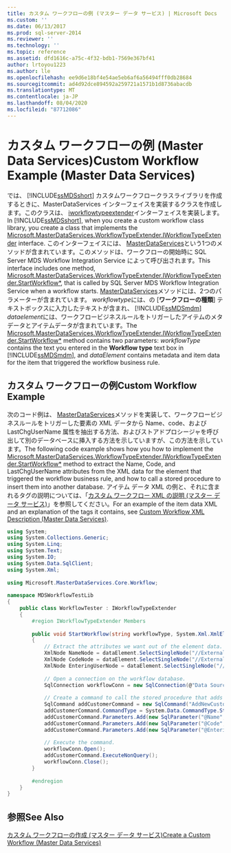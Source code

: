 ```yaml
---
title: カスタム ワークフローの例 (マスター データ サービス) | Microsoft Docs
ms.custom: ''
ms.date: 06/13/2017
ms.prod: sql-server-2014
ms.reviewer: ''
ms.technology: ''
ms.topic: reference
ms.assetid: dfd1616c-a75c-4f32-bdb1-7569e367bf41
author: lrtoyou1223
ms.author: lle
ms.openlocfilehash: ee9d6e18bf4e54ae5eb6af6a56494fff0db28684
ms.sourcegitcommit: ad4d92dce894592a259721a1571b1d8736abacdb
ms.translationtype: MT
ms.contentlocale: ja-JP
ms.lasthandoff: 08/04/2020
ms.locfileid: "87712086"
---
```

# <a name="custom-workflow-example-master-data-services"></a><span data-ttu-id="c30cb-102">カスタム ワークフローの例 (Master Data Services)</span><span class="sxs-lookup"><span data-stu-id="c30cb-102">Custom Workflow Example (Master Data Services)</span></span>
  <span data-ttu-id="c30cb-103">では、 [!INCLUDE[ssMDSshort](../../includes/ssmdsshort-md.md)] カスタムワークフロークラスライブラリを作成するときに、MasterDataServices インターフェイスを実装するクラスを作成します。このクラスは、 [iworkflowtypeextender](/previous-versions/sql/sql-server-2016/hh758785(v=sql.130))インターフェイスを実装します。</span><span class="sxs-lookup"><span data-stu-id="c30cb-103">In [!INCLUDE[ssMDSshort](../../includes/ssmdsshort-md.md)], when you create a custom workflow class library, you create a class that implements the [Microsoft.MasterDataServices.WorkflowTypeExtender.IWorkflowTypeExtender](/previous-versions/sql/sql-server-2016/hh758785(v=sql.130)) interface.</span></span> <span data-ttu-id="c30cb-104">このインターフェイスには、 [MasterDataServices](/previous-versions/sql/sql-server-2016/hh759009(v=sql.130))という1つのメソッドが含まれています。このメソッドは、ワークフローの開始時に SQL Server MDS Workflow Integration Service によって呼び出されます。</span><span class="sxs-lookup"><span data-stu-id="c30cb-104">This interface includes one method, [Microsoft.MasterDataServices.WorkflowTypeExtender.IWorkflowTypeExtender.StartWorkflow\*](/previous-versions/sql/sql-server-2016/hh759009(v=sql.130)), that is called by SQL Server MDS Workflow Integration Service when a workflow starts.</span></span> <span data-ttu-id="c30cb-105">[MasterDataServices](/previous-versions/sql/sql-server-2016/hh759009(v=sql.130))メソッドには、2つのパラメーターが含まれています。 *workflowtype*には、の [**ワークフローの種類**] テキストボックスに入力したテキストが含まれ、 [!INCLUDE[ssMDSmdm](../../includes/ssmdsmdm-md.md)] *dataelement*には、ワークフロービジネスルールをトリガーしたアイテムのメタデータとアイテムデータが含まれています。</span><span class="sxs-lookup"><span data-stu-id="c30cb-105">The [Microsoft.MasterDataServices.WorkflowTypeExtender.IWorkflowTypeExtender.StartWorkflow\*](/previous-versions/sql/sql-server-2016/hh759009(v=sql.130)) method contains two parameters: *workflowType* contains the text you entered in the **Workflow type** text box in [!INCLUDE[ssMDSmdm](../../includes/ssmdsmdm-md.md)], and *dataElement* contains metadata and item data for the item that triggered the workflow business rule.</span></span>  
  
## <a name="custom-workflow-example"></a><span data-ttu-id="c30cb-106">カスタム ワークフローの例</span><span class="sxs-lookup"><span data-stu-id="c30cb-106">Custom Workflow Example</span></span>  
 <span data-ttu-id="c30cb-107">次のコード例は、 [MasterDataServices](/previous-versions/sql/sql-server-2016/hh759009(v=sql.130))メソッドを実装して、ワークフロービジネスルールをトリガーした要素の XML データから Name、code、および LastChgUserName 属性を抽出する方法、およびストアドプロシージャを呼び出して別のデータベースに挿入する方法を示していますが、この方法を示しています。</span><span class="sxs-lookup"><span data-stu-id="c30cb-107">The following code example shows how you how to implement the [Microsoft.MasterDataServices.WorkflowTypeExtender.IWorkflowTypeExtender.StartWorkflow\*](/previous-versions/sql/sql-server-2016/hh759009(v=sql.130)) method to extract the Name, Code, and LastChgUserName attributes from the XML data for the element that triggered the workflow business rule, and how to call a stored procedure to insert them into another database.</span></span> <span data-ttu-id="c30cb-108">アイテム データ XML の例と、それに含まれるタグの説明については、「[カスタム ワークフロー XML の説明 &#40;マスター データ サービス&#41;](create-a-custom-workflow-xml-description.md)」を参照してください。</span><span class="sxs-lookup"><span data-stu-id="c30cb-108">For an example of the item data XML and an explanation of the tags it contains, see [Custom Workflow XML Description &#40;Master Data Services&#41;](create-a-custom-workflow-xml-description.md).</span></span>  
  
```csharp  
using System;  
using System.Collections.Generic;  
using System.Linq;  
using System.Text;  
using System.IO;  
using System.Data.SqlClient;  
using System.Xml;  
  
using Microsoft.MasterDataServices.Core.Workflow;  
  
namespace MDSWorkflowTestLib  
{  
    public class WorkflowTester : IWorkflowTypeExtender  
    {  
        #region IWorkflowTypeExtender Members  
  
        public void StartWorkflow(string workflowType, System.Xml.XmlElement dataElement)  
        {  
            // Extract the attributes we want out of the element data.  
            XmlNode NameNode = dataElement.SelectSingleNode("//ExternalAction/MemberData/Name");  
            XmlNode CodeNode = dataElement.SelectSingleNode("//ExternalAction/MemberData/Code");  
            XmlNode EnteringUserNode = dataElement.SelectSingleNode("//ExternalAction/MemberData/LastChgUserName");  
  
            // Open a connection on the workflow database.  
            SqlConnection workflowConn = new SqlConnection(@"Data Source=<Server instance>; Initial Catalog=WorkflowTest; Integrated Security=True");  
  
            // Create a command to call the stored procedure that adds a new user to the workflow database.  
            SqlCommand addCustomerCommand = new SqlCommand("AddNewCustomer", workflowConn);  
            addCustomerCommand.CommandType = System.Data.CommandType.StoredProcedure;  
            addCustomerCommand.Parameters.Add(new SqlParameter("@Name", NameNode.InnerText));  
            addCustomerCommand.Parameters.Add(new SqlParameter("@Code", CodeNode.InnerText));  
            addCustomerCommand.Parameters.Add(new SqlParameter("@EnteringUser", EnteringUserNode.InnerText));  
  
            // Execute the command.  
            workflowConn.Open();  
            addCustomerCommand.ExecuteNonQuery();  
            workflowConn.Close();  
        }  
  
        #endregion  
    }  
}  
```  
  
## <a name="see-also"></a><span data-ttu-id="c30cb-109">参照</span><span class="sxs-lookup"><span data-stu-id="c30cb-109">See Also</span></span>  
 [<span data-ttu-id="c30cb-110">カスタム ワークフローの作成 &#40;マスター データ サービス&#41;</span><span class="sxs-lookup"><span data-stu-id="c30cb-110">Create a Custom Workflow &#40;Master Data Services&#41;</span></span>](create-a-custom-workflow-master-data-services.md)  
  
  
